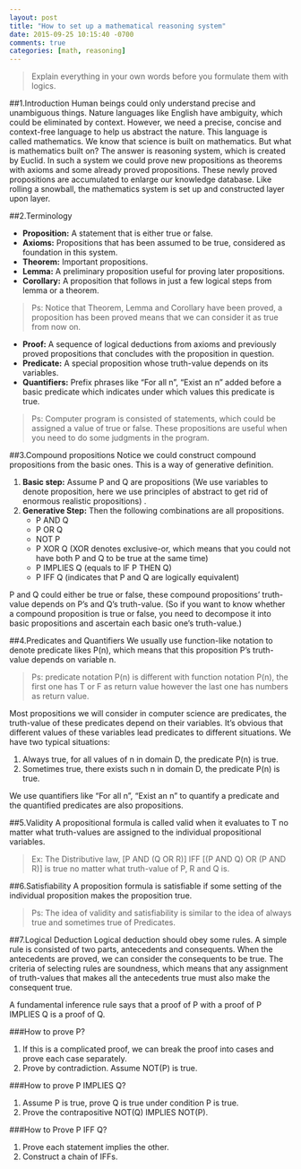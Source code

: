 ```yaml
---
layout: post
title: "How to set up a mathematical reasoning system"
date: 2015-09-25 10:15:40 -0700
comments: true
categories: [math, reasoning]
---
```

> Explain everything in your own words before you formulate them with logics.

##1.Introduction
Human beings could only understand precise and unambiguous things. Nature languages like English have ambiguity, which could be eliminated by context. However, we need a precise, concise and context-free language to help us abstract the nature. This language is called mathematics. We know that science is built on mathematics. But what is mathematics built on?
The answer is reasoning system, which is created by Euclid. In such a system we could prove new propositions as theorems with axioms and some already proved propositions. These newly proved propositions are accumulated to enlarge our knowledge database. Like rolling a snowball, the mathematics system is set up and constructed layer upon layer.

##2.Terminology
*   **Proposition:**  A statement that is either true or false.
*   **Axioms:** Propositions that has been assumed to be true, considered as foundation in this system.
*   **Theorem:** Important propositions.
*   **Lemma:** A preliminary proposition useful for proving later propositions.
*   **Corollary:** A proposition that follows in just a few logical steps from lemma or a theorem.

>   Ps: Notice that Theorem, Lemma and Corollary have been proved, a proposition has been proved means that we can consider it as true from now on.

*   **Proof:** A sequence of logical deductions from axioms and previously proved propositions that concludes with the proposition in question.
*   **Predicate:** A special proposition whose truth-value depends on its variables.
*   **Quantifiers:** Prefix phrases like “For all n”, “Exist an n” added before a basic predicate which indicates under which values this predicate is true.

>   Ps: Computer program is consisted of statements, which could be assigned a value of true or false. These propositions are useful when you need to do some judgments in the program.

##3.Compound propositions
Notice we could construct compound propositions from the basic ones. This is a way of generative definition.

1.  **Basic step:** Assume P and Q are propositions (We use variables to denote proposition, here we use principles of abstract to get rid of enormous realistic propositions) .
2.  **Generative Step:** Then the following combinations are all propositions.
    *   P AND Q
    *   P OR Q
    *   NOT P
    *   P XOR Q (XOR denotes exclusive-or, which means that you could not have both P and Q to be true at the same time)
    *   P IMPLIES Q (equals to IF P THEN Q)
    *   P IFF Q (indicates that P and Q are logically equivalent)

P and Q could either be true or false, these compound propositions’ truth-value depends on P’s and Q’s truth-value. (So if you want to know whether a compound proposition is true or false, you need to decompose it into basic propositions and ascertain each basic one’s truth-value.)

##4.Predicates and Quantifiers
We usually use function-like notation to denote predicate likes P(n), which means that this proposition P’s truth-value depends on variable n.

>   Ps: predicate notation P(n) is different with function notation P(n), the first one has T or F as return value however the last one has numbers as return value.

Most propositions we will consider in computer science are predicates, the truth-value of these predicates depend on their variables. It’s obvious that different values of these variables lead predicates to different situations.
We have two typical situations:

1.  Always true, for all values of n in domain D, the predicate P(n) is true.
2.  Sometimes true, there exists such n in domain D, the predicate P(n) is true.

We use quantifiers like “For all n”, “Exist an n” to quantify a predicate and the quantified predicates are also propositions.

##5.Validity
A propositional formula is called valid when it evaluates to T no matter what truth-values are assigned to the individual propositional variables.

>   Ex: The Distributive law, [P AND (Q OR R)] IFF [(P AND Q) OR (P AND R)] is true no matter what truth-value of P, R and Q is.

##6.Satisfiability
A proposition formula is satisfiable if some setting of the individual proposition makes the proposition true.

>   Ps: The idea of validity and satisfiability is similar to the idea of always true and sometimes true of Predicates.

##7.Logical Deduction
Logical deduction should obey some rules. A simple rule is consisted of two parts, antecedents and consequents. When the antecedents are proved, we can consider the consequents to be true. The criteria of selecting rules are soundness, which means that any assignment of truth-values that makes all the antecedents true must also make the consequent true.

A fundamental inference rule says that a proof of P with a proof of P IMPLIES Q is a proof of Q.

###How to prove P?
1.  If this is a complicated proof, we can break the proof into cases and prove each case separately.
2.  Prove by contradiction. Assume NOT(P) is true.

###How to prove P IMPLIES Q?
1.  Assume P is true, prove Q is true under condition P is true.
2.  Prove the contrapositive NOT(Q) IMPLIES NOT(P).

###How to Prove P IFF Q?
1.  Prove each statement implies the other.
2.  Construct a chain of IFFs.

